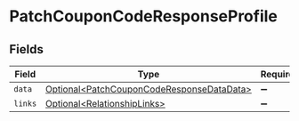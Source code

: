 # PatchCouponCodeResponseProfile


## Fields

| Field                                                                                                    | Type                                                                                                     | Required                                                                                                 | Description                                                                                              |
| -------------------------------------------------------------------------------------------------------- | -------------------------------------------------------------------------------------------------------- | -------------------------------------------------------------------------------------------------------- | -------------------------------------------------------------------------------------------------------- |
| `data`                                                                                                   | [Optional\<PatchCouponCodeResponseDataData>](../../models/components/PatchCouponCodeResponseDataData.md) | :heavy_minus_sign:                                                                                       | N/A                                                                                                      |
| `links`                                                                                                  | [Optional\<RelationshipLinks>](../../models/components/RelationshipLinks.md)                             | :heavy_minus_sign:                                                                                       | N/A                                                                                                      |